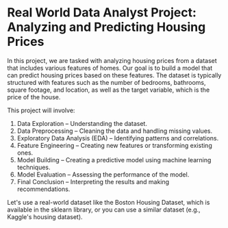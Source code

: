 # Real World Data Analyst Project: Analyzing and Predicting Housing Prices
In this project, we are tasked with analyzing housing prices from a dataset that includes various features of homes. Our goal is to build a model that can predict housing prices based on these features. The dataset is typically structured with features such as the number of bedrooms, bathrooms, square footage, and location, as well as the target variable, which is the price of the house.

This project will involve:
1.	Data Exploration – Understanding the dataset.
2.	Data Preprocessing – Cleaning the data and handling missing values.
3.	Exploratory Data Analysis (EDA) – Identifying patterns and correlations.
4.	Feature Engineering – Creating new features or transforming existing ones.
5.	Model Building – Creating a predictive model using machine learning techniques.
6.	Model Evaluation – Assessing the performance of the model.
7.	Final Conclusion – Interpreting the results and making recommendations.

Let's use a real-world dataset like the Boston Housing Dataset, which is available in the sklearn library, or you can use a similar dataset (e.g., Kaggle's housing dataset).


